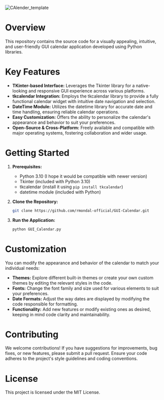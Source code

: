 ![CAlender_template](https://github.com/rmondal-official/GUI-Calender/assets/78198704/68c595be-5341-4296-b462-bb9af6160b4e)

# Overview

This repository contains the source code for a visually appealing, intuitive, and user-friendly GUI calendar application developed using Python libraries.

# Key Features

- **TKinter-based Interface:** Leverages the Tkinter library for a native-looking and responsive GUI experience across various platforms.
- **tkcalendar Integration:** Employs the tkcalendar library to provide a fully functional calendar widget with intuitive date navigation and selection.
- **DateTime Module:** Utilizes the datetime library for accurate date and time handling, ensuring reliable calendar operations.
- **Easy Customization:** Offers the ability to personalize the calendar's appearance and behavior to suit your preferences.
- **Open-Source & Cross-Platform:** Freely available and compatible with major operating systems, fostering collaboration and wider usage.

# Getting Started

1. **Prerequisites:**
   - Python 3.10 (I hope it would be compatible with newer version)
   - Tkinter (included with Python 3.10)
   - tkcalendar (install it using `pip install tkcalendar`)
   - datetime module (included with Python)

2. **Clone the Repository:**
   ```bash
   git clone https://github.com/rmondal-official/GUI-Calendar.git
   ```

3. **Run the Application:**
   ```bash
   python GUI_Calendar.py
   ```

# Customization

You can modify the appearance and behavior of the calendar to match your individual needs:

- **Themes:** Explore different built-in themes or create your own custom themes by editing the relevant styles in the code.
- **Fonts:** Change the font family and size used for various elements to suit your preferences.
- **Date Formats:** Adjust the way dates are displayed by modifying the code responsible for formatting.
- **Functionality:** Add new features or modify existing ones as desired, keeping in mind code clarity and maintainability.

# Contributing

We welcome contributions! If you have suggestions for improvements, bug fixes, or new features, please submit a pull request. Ensure your code adheres to the project's style guidelines and coding conventions.

# License

This project is licensed under the MIT License.
